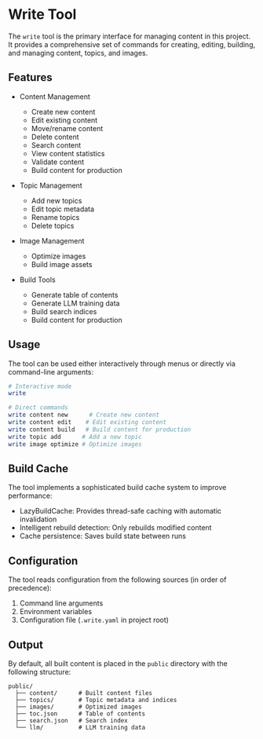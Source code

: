 # Write Tool

The `write` tool is the primary interface for managing content in this project. It provides a comprehensive set of commands for creating, editing, building, and managing content, topics, and images.

## Features

- Content Management

  - Create new content
  - Edit existing content
  - Move/rename content
  - Delete content
  - Search content
  - View content statistics
  - Validate content
  - Build content for production

- Topic Management

  - Add new topics
  - Edit topic metadata
  - Rename topics
  - Delete topics

- Image Management

  - Optimize images
  - Build image assets

- Build Tools
  - Generate table of contents
  - Generate LLM training data
  - Build search indices
  - Build content for production

## Usage

The tool can be used either interactively through menus or directly via command-line arguments:

```bash
# Interactive mode
write

# Direct commands
write content new      # Create new content
write content edit    # Edit existing content
write content build   # Build content for production
write topic add      # Add a new topic
write image optimize # Optimize images
```

## Build Cache

The tool implements a sophisticated build cache system to improve performance:

- LazyBuildCache: Provides thread-safe caching with automatic invalidation
- Intelligent rebuild detection: Only rebuilds modified content
- Cache persistence: Saves build state between runs

## Configuration

The tool reads configuration from the following sources (in order of precedence):

1. Command line arguments
2. Environment variables
3. Configuration file (`.write.yaml` in project root)

## Output

By default, all built content is placed in the `public` directory with the following structure:

```
public/
  ├── content/      # Built content files
  ├── topics/       # Topic metadata and indices
  ├── images/       # Optimized images
  ├── toc.json      # Table of contents
  ├── search.json   # Search index
  └── llm/          # LLM training data
```
